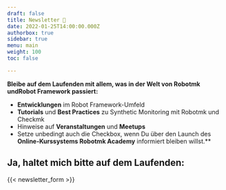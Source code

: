 ```yaml
---
draft: false
title: Newsletter 📨
date: 2022-01-25T14:00:00.000Z
authorbox: true
sidebar: true
menu: main
weight: 100
toc: false

---
```


**Bleibe auf dem Laufenden mit allem, was in der Welt von Robotmk undRobot Framework passiert:**

- **Entwicklungen** im Robot Framework-Umfeld
- **Tutorials** und **Best Practices** zu Synthetic Monitoring mit Robotmk und Checkmk
- Hinweise auf **Veranstaltungen** und **Meetups**
- Setze unbedingt auch die Checkbox, wenn Du über den Launch des **Online-Kurssystems Robotmk Academy** informiert bleiben willst.**

## Ja, haltet mich bitte auf dem Laufenden:

{{< newsletter_form >}}


